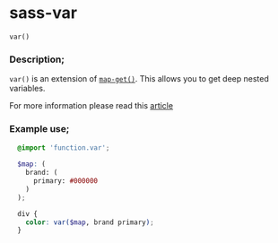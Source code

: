 # sass-var

`var()`

### Description;
  `var()` is an extension of [`map-get()`](http://sass-lang.com/documentation/Sass/Script/Functions.html#map_get-instance_method). This allows you to get deep nested variables.

For more information please read this [article](http://cereal.co/deep-nested-variables-in-sass/)

### Example use;
```scss
  @import 'function.var';
  
  $map: (
    brand: (
      primary: #000000
    )
  );

  div {
    color: var($map, brand primary);
  }
```